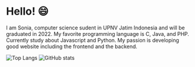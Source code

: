 # Hello! :smile:
I am Sonia, computer science sudent in UPNV Jatim Indonesia and will be graduated in 2022. 
My favorite programming language is C, Java, and PHP. 
Currently study about Javascript and Python. My passion is developing good website including the frontend and the backend.

![Top Langs](https://github-readme-stats.vercel.app/api/top-langs/?username=soniatisaputri&theme=tokyonight)
![GitHub stats](https://github-readme-stats.vercel.app/api?username=soniatisaputri&show_icons=true&theme=tokyonight)
